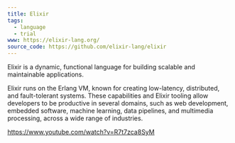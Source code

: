 ```yaml
---
title: Elixir
tags:
  - language
  - trial
www: https://elixir-lang.org/
source_code: https://github.com/elixir-lang/elixir
---
```

Elixir is a dynamic, functional language for building scalable and maintainable applications.

Elixir runs on the Erlang VM, known for creating low-latency, distributed, and fault-tolerant systems. These capabilities and Elixir tooling allow developers to be productive in several domains, such as web development, embedded software, machine learning, data pipelines, and multimedia processing, across a wide range of industries.

https://www.youtube.com/watch?v=R7t7zca8SyM